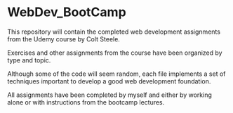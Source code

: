 # WebDev_BootCamp

This repository will contain the  completed web development assignments from the Udemy course by Colt Steele.

Exercises and other assignments from the course have been organized by type and topic.

Although some of the code will seem random, each file implements a set of techniques important to develop a good web development foundation.

All assignments have been completed by myself and either by working alone or with instructions from the bootcamp lectures.


